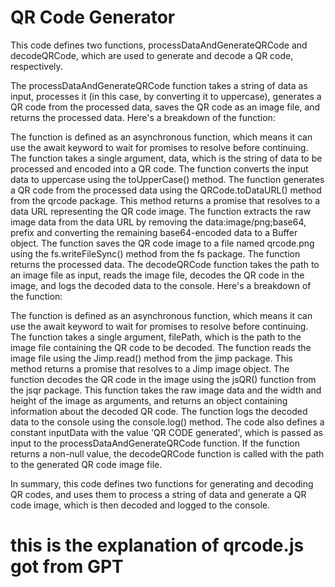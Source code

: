 # QR Code Generator

This code defines two functions, processDataAndGenerateQRCode and decodeQRCode, which are used to generate and decode a QR code, respectively.

The processDataAndGenerateQRCode function takes a string of data as input, processes it (in this case, by converting it to uppercase), generates a QR code from the processed data, saves the QR code as an image file, and returns the processed data. Here's a breakdown of the function:

The function is defined as an asynchronous function, which means it can use the await keyword to wait for promises to resolve before continuing.
The function takes a single argument, data, which is the string of data to be processed and encoded into a QR code.
The function converts the input data to uppercase using the toUpperCase() method.
The function generates a QR code from the processed data using the QRCode.toDataURL() method from the qrcode package. This method returns a promise that resolves to a data URL representing the QR code image.
The function extracts the raw image data from the data URL by removing the data:image/png;base64, prefix and converting the remaining base64-encoded data to a Buffer object.
The function saves the QR code image to a file named qrcode.png using the fs.writeFileSync() method from the fs package.
The function returns the processed data.
The decodeQRCode function takes the path to an image file as input, reads the image file, decodes the QR code in the image, and logs the decoded data to the console. Here's a breakdown of the function:

The function is defined as an asynchronous function, which means it can use the await keyword to wait for promises to resolve before continuing.
The function takes a single argument, filePath, which is the path to the image file containing the QR code to be decoded.
The function reads the image file using the Jimp.read() method from the jimp package. This method returns a promise that resolves to a Jimp image object.
The function decodes the QR code in the image using the jsQR() function from the jsqr package. This function takes the raw image data and the width and height of the image as arguments, and returns an object containing information about the decoded QR code.
The function logs the decoded data to the console using the console.log() method.
The code also defines a constant inputData with the value 'QR CODE generated', which is passed as input to the processDataAndGenerateQRCode function. If the function returns a non-null value, the decodeQRCode function is called with the path to the generated QR code image file.

In summary, this code defines two functions for generating and decoding QR codes, and uses them to process a string of data and generate a QR code image, which is then decoded and logged to the console.

# this is the explanation of qrcode.js got from GPT



